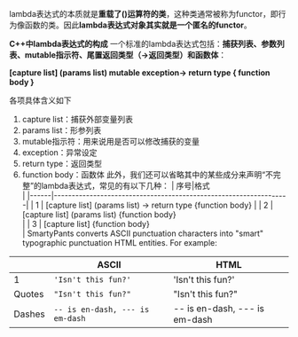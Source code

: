 lambda表达式的本质就是**重载了()运算符的类**，这种类通常被称为functor，即行为像函数的类。因此**lambda表达式对象其实就是一个匿名的functor**。

**C++中lambda表达式的构成**
一个标准的lambda表达式包括：**捕获列表、参数列表、mutable指示符、尾置返回类型（->返回类型）和函数体**：

**[capture list] (params list) mutable exception-> return type { function body }**

各项具体含义如下
 
1. capture list：捕获外部变量列表
2. params list：形参列表
3. mutable指示符：用来说用是否可以修改捕获的变量
4. exception：异常设定
5. return type：返回类型
6. function body：函数体
此外，我们还可以省略其中的某些成分来声明“不完整”的lambda表达式，常见的有以下几种：
| 序号|格式                                                                                        
|
|------|------------------------------------------------------------------|
| 1     | [capture list] (params list) -> return type {function body} 
|
| 2     | [capture list] (params list) {function body}                          
|
| 3     | [capture list] {function body}                                              
 |
SmartyPants converts ASCII punctuation characters into "smart" typographic punctuation HTML entities. For example:

|                |ASCII                          |HTML                         |
|----------------|-------------------------------|-----------------------------|
|1|`'Isn't this fun?'`            |'Isn't this fun?'            |
|Quotes          |`"Isn't this fun?"`            |"Isn't this fun?"            |
|Dashes          |`-- is en-dash, --- is em-dash`|-- is en-dash, --- is em-dash|

<!--stackedit_data:
eyJoaXN0b3J5IjpbMzg1ODA5NjIyLDk0NjUzNDc1MywxNTkxND
M0MDM3XX0=
-->